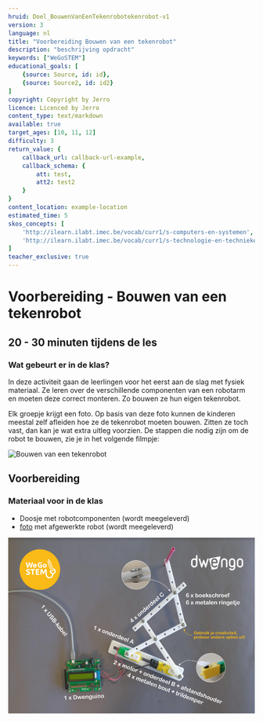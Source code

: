```yaml
---
hruid: Doel_BouwenVanEenTekenrobotekenrobot-v1
version: 3
language: nl
title: "Voorbereiding Bouwen van een tekenrobot"
description: "beschrijving opdracht"
keywords: ["WeGoSTEM"]
educational_goals: [
    {source: Source, id: id}, 
    {source: Source2, id: id2}
]
copyright: Copyright by Jerro
licence: Licenced by Jerro
content_type: text/markdown
available: true
target_ages: [10, 11, 12]
difficulty: 3
return_value: {
    callback_url: callback-url-example,
    callback_schema: {
        att: test,
        att2: test2
    }
}
content_location: example-location
estimated_time: 5
skos_concepts: [
    'http://ilearn.ilabt.imec.be/vocab/curr1/s-computers-en-systemen', 
    'http://ilearn.ilabt.imec.be/vocab/curr1/s-technologie-en-technieken'
]
teacher_exclusive: true
---
```


# Voorbereiding - Bouwen van een tekenrobot 
## 20 - 30 minuten tijdens de les

### Wat gebeurt er in de klas?
In deze activiteit gaan de leerlingen voor het eerst aan de slag met fysiek materiaal. Ze leren over de verschillende componenten van een robotarm en moeten deze correct monteren. Zo bouwen ze hun eigen tekenrobot.

Elk groepje krijgt een foto. Op basis van deze foto kunnen de kinderen meestal zelf afleiden hoe ze de tekenrobot moeten bouwen. Zitten ze toch vast, dan kan je wat extra uitleg voorzien. De stappen die nodig zijn om de robot te bouwen, zie je in het volgende filmpje: 

![Bouwen van een tekenrobot](@youtube/https://www.youtube.com/embed/BilJBKQ4V0Y "Bouwen van een tekenrobot")

## Voorbereiding
### Materiaal voor in de klas

* Doosje met robotcomponenten (wordt meegeleverd)
* [foto](images/Voorbeeld.pdf "afgewerkte robot") met afgewerkte robot (wordt meegeleverd)


![](images/Voorbeeld.PNG "Afgewerkte robot")
